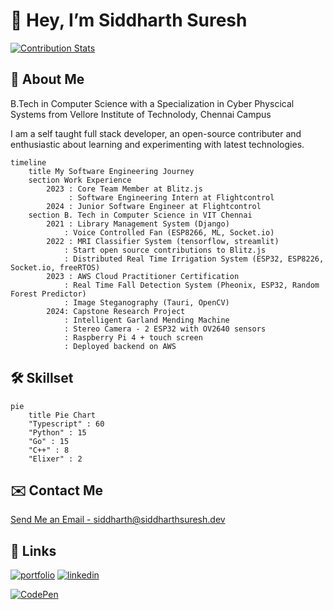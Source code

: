 # 👋 Hey, I’m Siddharth Suresh

[![Contribution Stats](https://github-contribution-stats.vercel.app/api/?username=siddhsuresh)](https://github.com/LordDashMe/github-contribution-stats/)

## 🚀 About Me

B.Tech in Computer Science with a Specialization in Cyber Physcical Systems from Vellore Institute of Technolody, Chennai Campus

I am a self taught full stack developer, an open-source contributer and enthusiastic about learning and experimenting with latest technologies.

```mermaid
timeline
    title My Software Engineering Journey
    section Work Experience
        2023 : Core Team Member at Blitz.js
             : Software Engineering Intern at Flightcontrol
        2024 : Junior Software Engineer at Flightcontrol
    section B. Tech in Computer Science in VIT Chennai
        2021 : Library Management System (Django)
            : Voice Controlled Fan (ESP8266, ML, Socket.io)
        2022 : MRI Classifier System (tensorflow, streamlit)
            : Start open source contributions to Blitz.js
            : Distributed Real Time Irrigation System (ESP32, ESP8226, Socket.io, freeRTOS)
        2023 : AWS Cloud Practitioner Certification 
            : Real Time Fall Detection System (Pheonix, ESP32, Random Forest Predictor)
            : Image Steganography (Tauri, OpenCV)
        2024: Capstone Research Project
            : Intelligent Garland Mending Machine
            : Stereo Camera - 2 ESP32 with OV2640 sensors
            : Raspberry Pi 4 + touch screen
            : Deployed backend on AWS
```

## 🛠 Skillset

```mermaid
pie
    title Pie Chart
    "Typescript" : 60
    "Python" : 15
    "Go" : 15
    "C++" : 8
    "Elixer" : 2
```

 <!-- ```mermaid
mindmap
  root((Domain))
    Open Source
        ((Blitz.js))
    Backend
        Long history
        Popularisation
        British popular psychology author Tony Buzan
    Frontend
        On effectiveness<br/>and features
        On Automatic creation
        Uses
            Creative techniques
            Strategic planning
            Argument mapping
    CLI
        Pen and paper
        Mermaid
    id)DevOps(
        Pen and paper
        Mermaid
``` -->

## ✉️ Contact Me

[Send Me an Email - siddharth@siddharthsuresh.dev](mailto:siddharth@siddharthsuresh.dev)

## 🔗 Links
[![portfolio](https://img.shields.io/badge/my_portfolio-011039?style=for-the-badge&logo=ko-fi&logoColor=29fc9b)](https://siddharthsuresh.me/)
[![linkedin](https://img.shields.io/badge/linkedin-black?style=for-the-badge&logo=linkedin&logoColor=0A66C2)](https://www.linkedin.com/in/siddharth-sureshn/)
<!-- [![twitter](https://img.shields.io/badge/twitter-black?style=for-the-badge&logo=twitter&logoColor=0A66C2)](https://twitter.com/_siddhsuresh) -->
[![CodePen](https://img.shields.io/badge/Codepen-000000?style=for-the-badge&logo=codepen&logoColor=white)](https://codepen.io/siddhsuresh)

